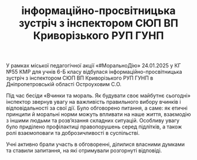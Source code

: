 ﻿---
title: інформаційно-просвітницька зустріч з інспектором СЮП ВП Криворізького РУП ГУНП
---

У рамках міської педагогічної акції «#МоральноДію» 24.01.2025 у КГ №55 КМР для учнів 6-Б класу відбулася інформаційно-просвітницька зустріч з інспектором СЮП ВП Криворізького РУП ГУНП в Дніпропетровській області Остроуховим С.О.

Під час бесіди «Вчинки та мораль. Як будувати своє майбутнє сьогодні» інспектор звернув увагу на важливість правильного вибору вчинків і відповідальності за свої дії. Було обговорено питання, а саме: як етичні принципи й моральні норми можуть впливати на наше життя, взаємодію з іншими людьми та розв’язання складних ситуацій. Особливу увагу було приділено профілактиці правопорушень серед підлітків, а також ролі взаємоповаги та доброзичливості в суспільстві.

Учні активно брали участь в обговоренні, ділилися власними думками та ставили запитання, на які отримували розгорнуті відповіді.

<slideshow />
